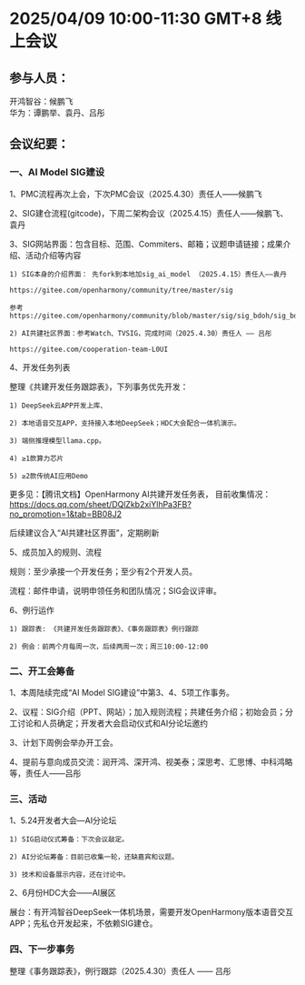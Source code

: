 # 2025/04/09 10:00-11:30 GMT+8  线上会议

## 参与人员：	
开鸿智谷：候鹏飞  
华为：谭鹏举、袁丹、吕彤

## 会议纪要：
### 一、AI Model SIG建设

1、PMC流程再次上会，下次PMC会议（2025.4.30）责任人——候鹏飞

2、SIG建仓流程(gitcode)，下周二架构会议（2025.4.15）责任人——候鹏飞、袁丹

3、SIG网站界面：包含目标、范围、Commiters、邮箱；议题申请链接；成果介绍、活动介绍等内容

    1) SIG本身的介绍界面： 先fork到本地加sig_ai_model （2025.4.15）责任人——袁丹

    https://gitee.com/openharmony/community/tree/master/sig

    参考 https://gitee.com/openharmony/community/blob/master/sig/sig_bdoh/sig_bdoh_cn.md

    2) AI共建社区界面：参考Watch、TVSIG，完成时间（2025.4.30）责任人 —— 吕彤

    https://gitee.com/cooperation-team-L0UI

4、开发任务列表

整理《共建开发任务跟踪表》，下列事务优先开发：

    1) DeepSeek云APP开发上库、

    2) 本地语音交互APP，支持接入本地DeepSeek；HDC大会配合一体机演示。

    3) 端侧推理模型llama.cpp。

    4) ≥1款算力芯片

    5) ≥2款传统AI应用Demo

更多见：【腾讯文档】OpenHarmony AI共建开发任务表， 目前收集情况：https://docs.qq.com/sheet/DQlZkb2xiYlhPa3FB?no_promotion=1&tab=BB08J2


后续建议合入“AI共建社区界面”，定期刷新



5、成员加入的规则、流程

规则：至少承接一个开发任务；至少有2个开发人员。

流程：邮件申请，说明申领任务和团队情况；SIG会议评审。

 

6、例行运作

    1) 跟踪表: 《共建开发任务跟踪表》、《事务跟踪表》例行跟踪

    2) 例会：前两个月每周一次，后续两周一次；周三10:00-12:00

 

### 二、开工会筹备

1、本周陆续完成“AI Model SIG建设”中第3、4、5项工作事务。

2、议程：SIG介绍（PPT、网站）；加入规则流程；共建任务介绍；初始会员；分工讨论和人员确定；开发者大会启动仪式和AI分论坛邀约

3、计划下周例会举办开工会。

4、提前与意向成员交流：润开鸿、深开鸿、视美泰；深思考、汇思博、中科鸿略等，责任人——吕彤

 

### 三、活动

1、5.24开发者大会—AI分论坛

    1) SIG启动仪式筹备：下次会议敲定。

    2) AI分论坛筹备：目前已收集一轮，还缺嘉宾和议题。

    3) 技术和设备展示内容，还在讨论中。

2、6月份HDC大会——AI展区

展台：有开鸿智谷DeepSeek一体机场景，需要开发OpenHarmony版本语音交互APP；先私仓开发起来，不依赖SIG建仓。

 

### 四、下一步事务

整理《事务跟踪表》，例行跟踪（2025.4.30）责任人 —— 吕彤